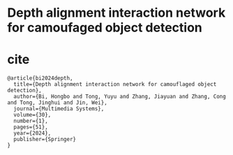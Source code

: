 # Depth alignment interaction network for camoufaged object detection

# cite
```
@article{bi2024depth,
  title={Depth alignment interaction network for camouflaged object detection},
  author={Bi, Hongbo and Tong, Yuyu and Zhang, Jiayuan and Zhang, Cong and Tong, Jinghui and Jin, Wei},
  journal={Multimedia Systems},
  volume={30},
  number={1},
  pages={51},
  year={2024},
  publisher={Springer}
}
```
